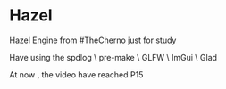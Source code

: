 # Hazel
Hazel Engine from #TheCherno just for study

Have using the spdlog \ pre-make \ GLFW \ ImGui \ Glad

At now , the video have reached P15
